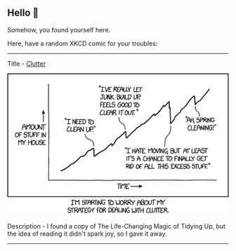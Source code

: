 ## Hello 👀

Somehow, you found yourself here.

Here, have a random XKCD comic for your troubles:

-----------------------------------

Title - [Clutter](https://xkcd.com/1983)

![Clutter](./random_comic.png)

Description - I found a copy of The Life-Changing Magic of Tidying Up, but the idea of reading it didn't spark joy, so I gave it away.

-----------------------------------